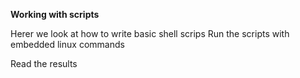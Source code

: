 **Working with scripts**

Herer we look at how to write basic shell scrips
Run the scripts with embedded linux commands

Read the results 
